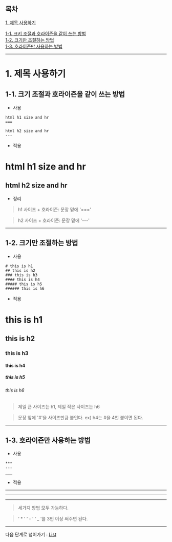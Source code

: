 ## 목차

[1. 제목 사용하기](#1-제목-사용하기)  

[1-1. 크키 조절과 호라이즌을 같이 쓰는 방법](#1-1-크기-조절과-을-같이-쓰는-방법)   
[1-2. 크기만 조절하는 방법](#1-2-크기만-조절하는-방법)  
[1-3. 호라이즌만 사용하는 방법](#1-3-호라이즌만-사용하는-방법)

---

# 1. 제목 사용하기

## 1-1. 크기 조절과 호라이즌을 같이 쓰는 방법

- 사용

```
html h1 size and hr
===

html h2 size and hr
---
```
- 적용

html h1 size and hr
===

html h2 size and hr
---

- 정리

> h1 사이즈 + 호라이즌: 문장 밑에 '==='

> h2 사이즈 + 호라이즌: 문장 밑에 '---'

----

## 1-2. 크기만 조절하는 방법

- 사용
```
# this is h1
## this is h2
### this is h3
#### this is h4
##### this is h5
###### this is h6
```

- 적용

# this is h1
## this is h2
### this is h3
#### this is h4
##### this is h5
###### this is h6

> 제일 큰 사이즈는 h1, 제일 작은 사이즈는 h6

> 문장 앞에 '#'을 사이즈만큼 붙인다. ex) h4는 #을 4번 붙이면 된다.

---

## 1-3. 호라이즌만 사용하는 방법 

- 사용
```
*** 
---
___
```

- 적용
*** 
---
___

> 세가지 방법 모두 가능하다.
 
> ‘ * ’ ‘ - ’ ‘ _ ’를 3번 이상 써주면 된다.

---

다음 단계로 넘어가기 : [List](https://github.com/It-dayeon/markdown/blob/master/2_list.md)
